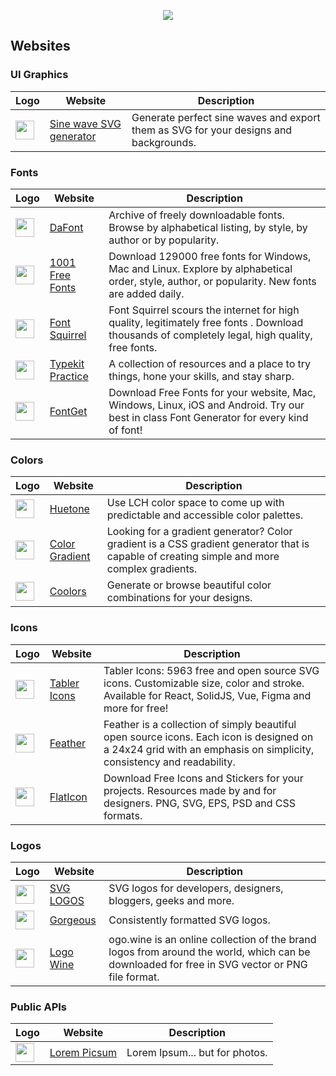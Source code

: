 <p align="center">
  <img src="https://youke1.picui.cn/s1/2025/10/03/68df999456386.png">
</p>

## Websites

### UI Graphics

| Logo | Website | Description |
| ----- | ----- |  -----    |
| <img src="https://www.sinwaver.com/favicon.svg" width="30" > | [Sine wave SVG generator](https://www.sinwaver.com/) | Generate perfect sine waves and export them as SVG for your designs and backgrounds. |


### Fonts

| Logo | Website | Description |
| ----- | ----- |  -----    |
| <img src="https://www.dafont.com/img/favicon.ico" width="30" > | [DaFont](https://www.dafont.com/) | Archive of freely downloadable fonts. Browse by alphabetical listing, by style, by author or by popularity. |
| <img src="https://www.1001freefonts.com/themes/blue/images/favicon.ico" width="30" > | [1001 Free Fonts](https://www.1001freefonts.com/) | Download 129000 free fonts for Windows, Mac and Linux. Explore by alphabetical order, style, author, or popularity. New fonts are added daily.  |
| <img src="https://www.fontsquirrel.com/favicon-32x32.png?v=2" width="30" > | [Font Squirrel](https://www.1001freefonts.com/) | Font Squirrel scours the internet for high quality, legitimately free fonts . Download thousands of completely legal, high quality, free fonts. |
| <img src="https://practice.typekit.com/static/favicon.b7b78fe93e.ico" width="30" > | [Typekit Practice](https://practice.typekit.com/) | A collection of resources and a place to try things, hone your skills, and stay sharp.  |
| <img src="https://www.fontget.com/img/favicon.ico" width="30" > | [FontGet](https://www.fontget.com/) | Download Free Fonts for your website, Mac, Windows, Linux, iOS and Android. Try our best in class Font Generator for every kind of font!  |


### Colors

| Logo | Website | Description |
| ----- | ----- |  -----    |
| <img src="https://huetone.ardov.me/favicon.ico" width="30"> | [Huetone](https://huetone.ardov.me/) | Use LCH color space to come up with predictable and accessible color palettes. |
| <img src="https://colorgradient.dev/favicon.ico" width="30" > | [Color Gradient](https://colorgradient.dev/) | Looking for a gradient generator? Color gradient is a CSS gradient generator that is capable of creating simple and more complex gradients. |
| <img src="https://coolors.co/assets/img/favicon.png" width="30" > | [Coolors](https://coolors.co/) | Generate or browse beautiful color combinations for your designs. |


### Icons

| Logo | Website | Description |
| ----- | ----- |  -----    |
| <img src="https://tabler.io/favicon.ico" width="30"> | [Tabler Icons](https://tabler.io/icons) | Tabler Icons: 5963 free and open source SVG icons. Customizable size, color and stroke. Available for React, SolidJS, Vue, Figma and more for free! |
| <img src="https://feathericons.com/favicon-32x32.png" width="30" > | [Feather](https://feathericons.com/) | Feather is a collection of simply beautiful open source icons. Each icon is designed on a 24x24 grid with an emphasis on simplicity, consistency and readability. |
| <img src="https://media.flaticon.com/dist/min/img/favicon.ico" width="30" > | [FlatIcon](https://www.flaticon.com/) | Download Free Icons and Stickers for your projects. Resources made by and for designers. PNG, SVG, EPS, PSD and CSS formats. |


### Logos

| Logo | Website | Description |
| ----- | ----- |  -----    |
| <img src="https://svglogos.dev/brand/favicon-32x32.png" width="30"> | [SVG LOGOS](https://svglogos.dev/) | SVG logos for developers, designers, bloggers, geeks and more. |
| <img src="https://www.vectorlogo.zone/favicon.svg" width="30" > | [Gorgeous](https://www.vectorlogo.zone/) | Consistently formatted SVG logos. |
| <img src="https://www.logo.wine/favicons/favicon-32x32.png" width="30" > | [Logo Wine](https://www.logo.wine/) | ogo.wine is an online collection of the brand logos from around the world, which can be downloaded for free in SVG vector or PNG file format.  |


### Public APIs

| Logo | Website | Description |
| ----- | ----- |  -----    |
| <img src="https://picsum.photos/assets/images/favicon/favicon-32x32.png" width="30" > | [Lorem Picsum](https://picsum.photos/) | Lorem Ipsum... but for photos. |








